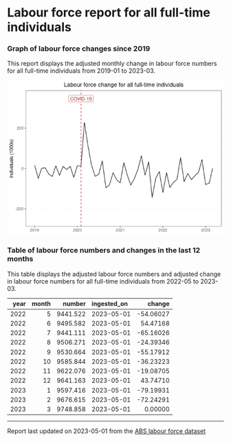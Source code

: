 Labour force report for all full-time individuals
================

### Graph of labour force changes since 2019

This report displays the adjusted monthly change in labour force numbers
for all full-time individuals from 2019-01 to 2023-03.

![](all_full-time_report_files/figure-gfm/unnamed-chunk-2-1.png)<!-- -->

### Table of labour force numbers and changes in the last 12 months

This table displays the adjusted labour force numbers and adjusted
change in labour force numbers for all full-time individuals from
2022-05 to 2023-03.

| year | month |   number | ingested_on |    change |
|-----:|------:|---------:|:------------|----------:|
| 2022 |     5 | 9441.522 | 2023-05-01  | -54.06027 |
| 2022 |     6 | 9495.582 | 2023-05-01  |  54.47168 |
| 2022 |     7 | 9441.111 | 2023-05-01  | -65.16026 |
| 2022 |     8 | 9506.271 | 2023-05-01  | -24.39346 |
| 2022 |     9 | 9530.664 | 2023-05-01  | -55.17912 |
| 2022 |    10 | 9585.844 | 2023-05-01  | -36.23223 |
| 2022 |    11 | 9622.076 | 2023-05-01  | -19.08705 |
| 2022 |    12 | 9641.163 | 2023-05-01  |  43.74710 |
| 2023 |     1 | 9597.416 | 2023-05-01  | -79.19931 |
| 2023 |     2 | 9676.615 | 2023-05-01  | -72.24291 |
| 2023 |     3 | 9748.858 | 2023-05-01  |   0.00000 |

------------------------------------------------------------------------

Report last updated on 2023-05-01 from the [ABS labour force
dataset](https://www.abs.gov.au/statistics/labour/employment-and-unemployment/labour-force-australia/latest-release)
